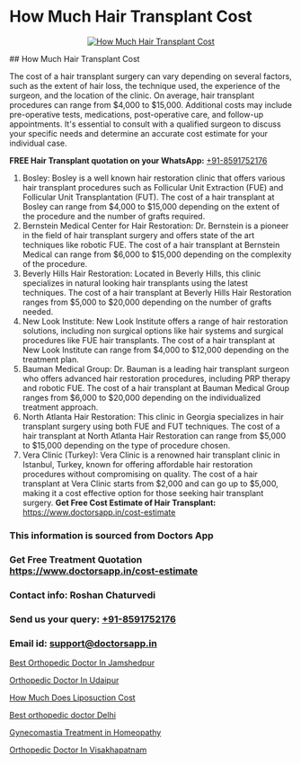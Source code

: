 # How Much Hair Transplant Cost

<p align="center">
  <a href="https://doctorsapp.co.in/treatment/hair-transplant">
    <img src="https://doctorsapp.co.in/uploads/treatment_image/transplant.jpg" alt="How Much Hair Transplant Cost">
  </a>
</p>
## How Much Hair Transplant Cost

The cost of a hair transplant surgery can vary depending on several factors, such as the extent of hair loss, the technique used, the experience of the surgeon, and the location of the clinic. On average, hair transplant procedures can range from $4,000 to $15,000. Additional costs may include pre-operative tests, medications, post-operative care, and follow-up appointments. It's essential to consult with a qualified surgeon to discuss your specific needs and determine an accurate cost estimate for your individual case.

**FREE Hair Transplant quotation on your WhatsApp:**  [+91-8591752176](https://api.whatsapp.com/send?phone=8591752176)

1) Bosley: Bosley is a well known hair restoration clinic that offers various hair transplant procedures such as Follicular Unit Extraction (FUE) and Follicular Unit Transplantation (FUT). The cost of a hair transplant at Bosley can range from $4,000 to $15,000 depending on the extent of the procedure and the number of grafts required.
2) Bernstein Medical Center for Hair Restoration: Dr. Bernstein is a pioneer in the field of hair transplant surgery and offers state of the art techniques like robotic FUE. The cost of a hair transplant at Bernstein Medical can range from $6,000 to $15,000 depending on the complexity of the procedure.
3) Beverly Hills Hair Restoration: Located in Beverly Hills, this clinic specializes in natural looking hair transplants using the latest techniques. The cost of a hair transplant at Beverly Hills Hair Restoration ranges from $5,000 to $20,000 depending on the number of grafts needed.
4) New Look Institute: New Look Institute offers a range of hair restoration solutions, including non surgical options like hair systems and surgical procedures like FUE hair transplants. The cost of a hair transplant at New Look Institute can range from $4,000 to $12,000 depending on the treatment plan.
5) Bauman Medical Group: Dr. Bauman is a leading hair transplant surgeon who offers advanced hair restoration procedures, including PRP therapy and robotic FUE. The cost of a hair transplant at Bauman Medical Group ranges from $6,000 to $20,000 depending on the individualized treatment approach.
6) North Atlanta Hair Restoration: This clinic in Georgia specializes in hair transplant surgery using both FUE and FUT techniques. The cost of a hair transplant at North Atlanta Hair Restoration can range from $5,000 to $15,000 depending on the type of procedure chosen.
7) Vera Clinic (Turkey): Vera Clinic is a renowned hair transplant clinic in Istanbul, Turkey, known for offering affordable hair restoration procedures without compromising on quality. The cost of a hair transplant at Vera Clinic starts from $2,000 and can go up to $5,000, making it a cost effective option for those seeking hair transplant surgery.
**Get Free Cost Estimate of Hair Transplant:** https://www.doctorsapp.in/cost-estimate

### This information is sourced from Doctors App 
### Get Free Treatment Quotation https://www.doctorsapp.in/cost-estimate
### Contact info: Roshan Chaturvedi 
### Send us your query: [+91-8591752176](https://api.whatsapp.com/send?phone=8591752176) 
### Email id: support@doctorsapp.in

[Best Orthopedic Doctor In Jamshedpur](https://www.linkedin.com/pulse/best-orthopedic-doctor-jamshedpur-doctorsapp-chittagong-p10re?trackingId=5WZ7tEx9f0iVijXntCTaUw%3D%3D&lipi=urn%3Ali%3Apage%3Ad_flagship3_company_admin%3BUjs5mcUZR9ewYOKOFkpg2w%3D%3D)

[Orthopedic Doctor In Udaipur](https://www.linkedin.com/pulse/orthopedic-doctor-udaipur-meniscus-tear-treatment-e4nge?trackingId=%2FuTH2N42Rb9kKtPiZtAjJA%3D%3D&lipi=urn%3Ali%3Apage%3Ad_flagship3_company_admin%3BYMgSyE7iTb6%2BgQ5kQEIvvw%3D%3D)

[How Much Does Liposuction Cost](https://medium.com/@vanshmehar12/how-much-does-liposuction-cost-d5810a742ac8)

[Best orthopedic doctor Delhi](https://medium.com/@vanshmehar12/best-orthopedic-doctor-delhi-47b3944d0d88)

[Gynecomastia Treatment in Homeopathy](https://doctors-apps.github.io/doctorsapp/gynecomastia-treatment-in-homeopathy)

[Orthopedic Doctor In Visakhapatnam](https://doctors-apps.github.io/doctorsapp/orthopedic-doctor-in-visakhapatnam)

